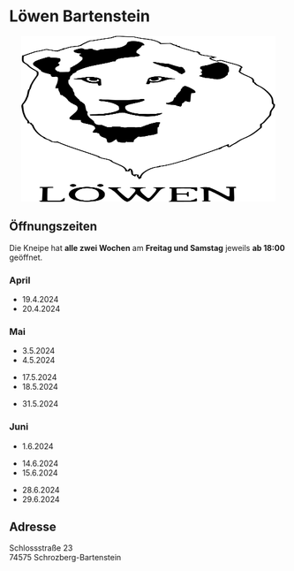 # Löwen Bartenstein

<p align="center">
  <img width="460" height="300" src="./logo.svg">
</p>

## Öffnungszeiten

Die Kneipe hat **alle zwei Wochen** am **Freitag und Samstag** jeweils **ab 18:00** geöffnet.


### April

- 19.4.2024
- 20.4.2024

### Mai

- 3.5.2024
- 4.5.2024

[//]: # ()

- 17.5.2024
- 18.5.2024

[//]: # ()

- 31.5.2024

### Juni

- 1.6.2024

[//]: # ()

- 14.6.2024
- 15.6.2024

[//]: # ()


- 28.6.2024
- 29.6.2024

## Adresse

Schlossstraße 23\
74575 Schrozberg-Bartenstein
